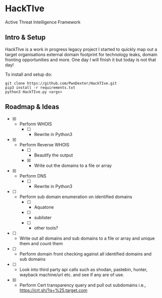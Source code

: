 # HackTIve
Active Threat Intelligence Framework

## Intro & Setup

HackTIve is a work in progress legacy project I started to quickly map out a target organisations external domain footprint for technology leaks, domain fronting opportunities and more. One day I will finish it but today is not that day!

To install and setup do:
```
git clone https://github.com/PwnDexter/HackTIve.git
pip3 install -r requirements.txt
python3 HackTIve.py <args>
```

## Roadmap & Ideas

- [x] - Perform WHOIS
    - [ ] - Rewrite in Python3
- [x] - Perform Reverse WHOIS
    - [ ] - Beautify the output
    - [x] - Write out the domains to a file or array
- [x] - Perform DNS
    - [ ] - Rewrite in Python3
- [ ] - Perform sub domain enumeration on identified domains
    - [ ] - Aquatone
    - [ ] - sublister
    - [ ] - other tools?
- [ ] - Write out all domains and sub domains to a file or array and unique them and count them
- [ ] - Perform domain front checking against all identified domains and sub domains
- [ ] - Look into third party api calls such as shodan, pastebin, hunter, wayback machine/url etc. and see if any are of use.
- [x] - Perform Cert transparency query and pull out subdomains i.e., https://crt.sh/?q=%25.target.com
